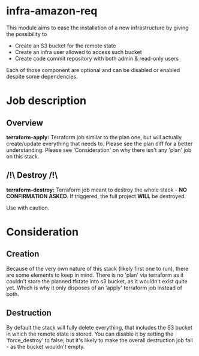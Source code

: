 # infra-amazon-req

This module aims to ease the installation of a new infrastructure by giving the possibility to
* Create an S3 bucket for the remote state
* Create an infra user allowed to access such bucket
* Create code commit repository with both admin & read-only users

Each of those component are optional and can be disabled or enabled despite some dependencies.

# Job description

## Overview

**terraform-apply:**
Terraform job similar to the plan one, but will actually create/update everything that needs to. Please see the plan diff for a better understanding.
Please see 'Consideration' on why there isn't any 'plan' job on this stack.

## /!\ Destroy /!\

**terraform-destroy:**
Terraform job meant to destroy the whole stack - **NO CONFIRMATION ASKED**. If triggered, the full project **WILL** be destroyed.

Use with caution.

# Consideration

## Creation

Because of the very own nature of this stack (likely first one to run), there are some elements to keep in mind. There is no 'plan' via terraform as it couldn't store the planned tfstate into s3 bucket, as it wouldn't exist quite yet. Which is why it only disposes of an 'apply' terraform job instead of both.

## Destruction

By default the stack will fully delete everything, that includes the S3 bucket in which the remote state is stored. You can disable it by setting the 'force_destroy' to false; but it's likely to make the overall destruction job fail - as the bucket wouldn't empty.
